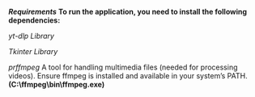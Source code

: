 ***Requirements***
**To run the application, you need to install the following dependencies:**

*yt-dlp Library*


*Tkinter Library*

*prffmpeg* A tool for handling multimedia files (needed for processing videos). Ensure ffmpeg is installed and available in your system’s PATH.
**(C:\ffmpeg\bin\ffmpeg.exe)** 
